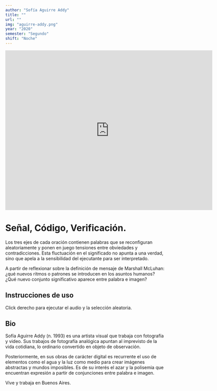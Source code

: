 ```yaml
---
author: "Sofía Aguirre Addy"
title: ""
url: ""
img: "aguirre-addy.png"
year: "2020"
semester: "Segundo"
shift: "Noche"
---
```


<p align="center"><iframe width="650" height="500" frameborder="0" scrolling="no" style="width:650px; margin:0 auto!important;" src="https://editor.p5js.org/ultraviolet/embed/IjCqQ4cQB"></iframe></p>

# Señal, Código, Verificación. 

Los tres ejes de cada oración contienen palabras que se reconfiguran aleatoriamente y ponen en juego tensiones entre obviedades y contradicciones. Esta fluctuación en el significado no apunta a una verdad, sino que apela a la sensibilidad del ejecutante para ser interpretado.

A partir de reflexionar sobre la definición de mensaje de Marshall McLuhan: ¿qué nuevos ritmos o patrones se introducen en los asuntos humanos? ¿Qué nuevo conjunto significativo aparece entre palabra e imagen?

## Instrucciones de uso 
Click derecho para ejecutar el audio y la selección aleatoria.

## Bio

Sofía Aguirre Addy (n. 1993) es una artista visual que trabaja con fotografía y video. Sus trabajos de fotografía analógica apuntan al imprevisto de la vida cotidiana, lo ordinario convertido en objeto de observación.

Posteriormente, en sus obras de carácter digital es recurrente el uso de elementos como el agua y la luz como medio para crear imágenes abstractas y mundos imposibles. Es de su interés el azar y la polisemia que encuentran expresión a partir de conjunciones entre palabra e imagen.  

Vive y trabaja en Buenos Aires. 